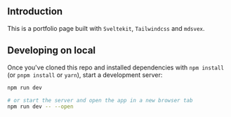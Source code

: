 ## Introduction

This is a portfolio page built with `Sveltekit`, `Tailwindcss` and `mdsvex`.

## Developing on local

Once you've cloned this repo and installed dependencies with `npm install` (or `pnpm install` or `yarn`), start a development server:

```bash
npm run dev

# or start the server and open the app in a new browser tab
npm run dev -- --open
```
